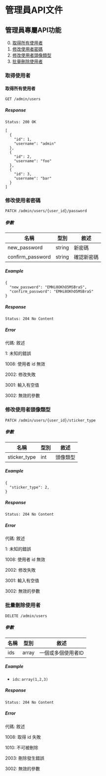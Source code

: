 # 管理員API文件

## 管理員專屬API功能

 0. [取得所有使用者](#取得使用者)
 0. [修改使用者密碼](#修改使用者密碼)
 0. [修改使用者頭像類型](#修改使用者頭像類型)
 0. [批量刪除使用者](#批量刪除使用者)

### 取得使用者

#### 取得所有使用者

`GET /admin/users`

##### Response

`Status: 200 OK`

```
[
  {
    "id": 1,
    "username": "admin"
  },
  {
    "id": 2,
    "username": "foo"
  },
  {
    "id": 3,
    "username": "bar"
  }
]
```

### 修改使用者密碼

`PATCH /admin/users/{user_id}/password`

##### 參數

名稱 | 型別 | 敘述
--- | --- | ---
new_password | string | 新密碼
confirm_password	 | string | 確認新密碼

##### Example

```
{
  "new_password": "EMHi8OKhO5MSBraS",
  "confirm_password": "EMHi8OKhO5MSBraS"
}
```

##### Response

`Status: 204 No Content`

##### Error

代碼: 敘述

1: 未知的錯誤

1008: 使用者 id 無效

2002: 修改失敗

3001: 輸入有空值

3002: 無效的參數

### 修改使用者頭像類型

`PATCH /admin/users/{user_id}/sticker_type`

##### 參數

名稱 | 型別 | 敘述
--- | --- | ---
sticker_type | int | 頭像類型

##### Example

```
{
  "sticker_type": 2,
}
```

##### Response

`Status: 204 No Content`

##### Error

代碼: 敘述

1: 未知的錯誤

1008: 使用者 id 無效

2002: 修改失敗

3001: 輸入有空值

3002: 無效的參數

### 批量刪除使用者

`DELETE /admin/users`

##### 參數

名稱 | 型別 | 敘述
--- | --- | ---
ids  | array | 一個或多個使用者ID

##### Example

- `ids`: `array(1,2,3)`

##### Response

`Status: 204 No Content`

##### Error

代碼: 敘述

1008: 取得 id 失敗

1010: 不可被刪除

2003: 刪除發生錯誤

3002: 無效的參數
